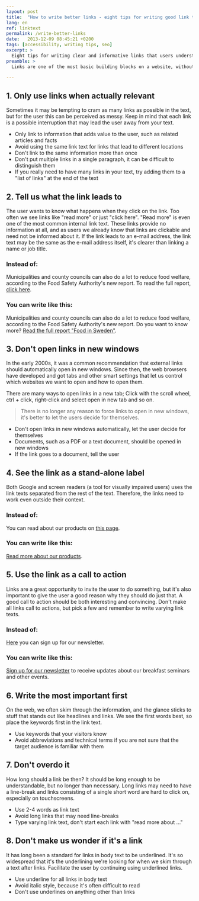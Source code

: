 ```yaml
---
layout: post
title:  "How to write better links - eight tips for writing good link texts"
lang: en
ref: linktext
permalink: /write-better-links
date:   2013-12-09 08:45:21 +0200
tags: [accessibility, writing tips, seo]
excerpt: >
  Eight tips for writing clear and informative links that users understand.
preamble: >
  Links are one of the most basic building blocks on a website, without links, neither users nor search engines can navigate the content. Here are eight tips for writing clear and informative links that users understand.

---
```

## 1. Only use links when actually relevant
Sometimes it may be tempting to cram as many links as possible in the text, but for the user this can be perceived as messy. Keep in mind that each link is a possible interruption that may lead the user away from your text.

* Only link to information that adds value to the user, such as related articles and facts
* Avoid using the same link text for links that lead to different locations
* Don't link to the same information more than once
* Don't put multiple links in a single paragraph, it can be difficult to distinguish them
* If you really need to have many links in your text, try adding them to a "list of links" at the end of the text

## 2. Tell us what the link leads to
The user wants to know what happens when they click on the link. Too often we see links like "read more" or just "click here". "Read more" is even one of the most common internal link text. These links provide no information at all, and as users we already know that links are clickable and need not be informed about it. If the link leads to an e-mail address, the link text may be the same as the e-mail address itself, it's clearer than linking a name or job title.

### Instead of:
Municipalities and county councils can also do a lot to reduce food welfare, according to the Food Safety Authority's new report. To read the full report, <a rel="nofollow" href="#">click here</a>.

### You can write like this:
Municipalities and county councils can also do a lot to reduce food welfare, according to the Food Safety Authority's new report. Do you want to know more? <a rel="nofollow" href="#">Read the full report "Food in Sweden"</a>.

## 3. Don't open links in new windows
In the early 2000s, it was a common recommendation that external links should automatically open in new windows. Since then, the web browsers have developed and got tabs and other smart settings that let us control which websites we want to open and how to open them.

There are many ways to open links in a new tab; Click with the scroll wheel, ctrl + click, right-click and select open in new tab and so on. 

> There is no longer any reason to force links to open in new windows, it's better to let the users decide for themselves.

* Don't open links in new windows automatically, let the user decide for themselves
* Documents, such as a PDF or a text document, should be opened in new windows
* If the link goes to a document, tell the user

## 4. See the link as a stand-alone label
Both Google and screen readers (a tool for visually impaired users) uses the link texts separated from the rest of the text. Therefore, the links need to work even outside their context.

### Instead of:
You can read about our products on <a rel="nofollow" href="#">this page</a>.

### You can write like this:
<a rel="nofollow" href="#">Read more about our products</a>.

## 5. Use the link as a call to action
Links are a great opportunity to invite the user to do something, but it's also important to give the user a good reason why they should do just that. A good call to action should be both interesting and convincing. Don't make all links call to actions, but pick a few and remember to write varying link texts.

### Instead of:
<a rel="nofollow" href="#">Here</a> you can sign up for our newsletter.

### You can write like this:
<a rel="nofollow" href="#">Sign up for our newsletter</a> to receive updates about our breakfast seminars and other events.

## 6. Write the most important first
On the web, we often skim through the information, and the glance sticks to stuff that stands out like headlines and links. We see the first words best, so place the keywords first in the link text.

* Use keywords that your visitors know
* Avoid abbreviations and technical terms if you are not sure that the target audience is familiar with them

## 7. Don't overdo it
How long should a link be then? It should be long enough to be understandable, but no longer than necessary. Long links may need to have a line-break and links consisting of a single short word are hard to click on, especially on touchscreens.

* Use 2-4 words as link text
* Avoid long links that may need line-breaks
* Type varying link text, don't start each link with "read more about ..."

## 8. Don't make us wonder if it's a link
It has long been a standard for links in body text to be underlined. It's so widespread that it's the underlining we're looking for when we skim through a text after links. Facilitate the user by continuing using underlined links.

* Use underline for all links in body text
* Avoid italic style, because it's often difficult to read
* Don't use underlines on anything other than links
